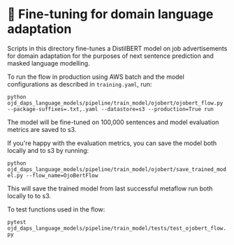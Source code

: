# :diamond_shape_with_a_dot_inside: Fine-tuning for domain language adaptation

Scripts in this directory fine-tunes a DistilBERT model on job advertisements for domain adaptation for the purposes of next sentence prediction and masked language modelling.

To run the flow in production using AWS batch and the model configurations as described in `training.yaml`, run:

`python ojd_daps_language_models/pipeline/train_model/ojobert/ojobert_flow.py --package-suffixes=.txt,.yaml --datastore=s3 --production=True run`

The model will be fine-tuned on 100,000 sentences and model evaluation metrics are saved to s3.

If you're happy with the evaluation metrics, you can save the model both locally and to s3 by running:

`python ojd_daps_language_models/pipeline/train_model/ojobert/save_trained_model.py --flow_name=OjoBertFlow`

This will save the trained model from last successful metaflow run both locally to to s3.

To test functions used in the flow:

`pytest ojd_daps_language_models/pipeline/train_model/tests/test_ojobert_flow.py`

